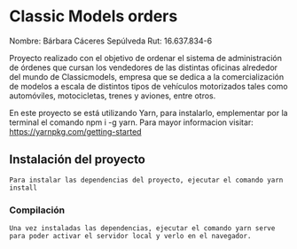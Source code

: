 # Classic Models orders

Nombre: Bárbara Cáceres Sepúlveda
Rut: 16.637.834-6

Proyecto realizado con el objetivo de ordenar el sistema de administración de órdenes que cursan los vendedores de las distintas oficinas alrededor del mundo de Classicmodels, empresa que se dedica a la comercialización de modelos a escala de distintos tipos de vehículos motorizados tales como automóviles, motocicletas, trenes y aviones, entre otros.


En este proyecto se está utilizando Yarn, para instalarlo, emplementar por la terminal el comando npm i -g yarn. Para mayor informacion visitar: https://yarnpkg.com/getting-started

## Instalación del proyecto
```
Para instalar las dependencias del proyecto, ejecutar el comando yarn install
```

### Compilación
```
Una vez instaladas las dependencias, ejecutar el comando yarn serve para poder activar el servidor local y verlo en el navegador.



